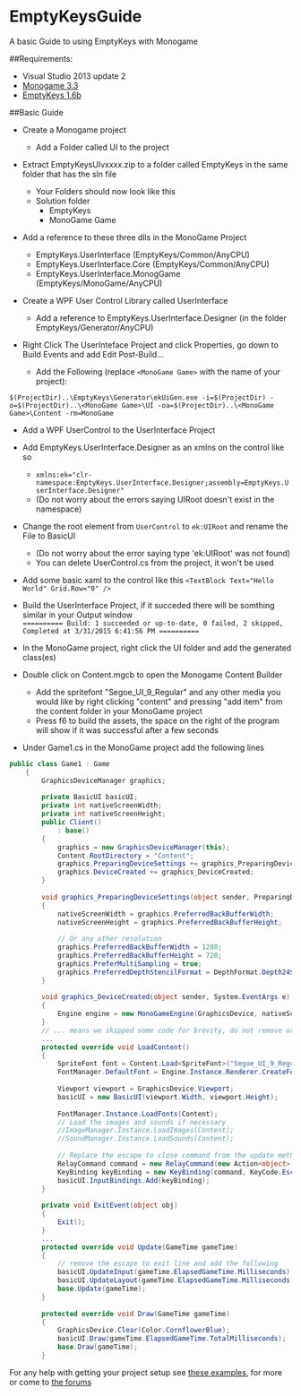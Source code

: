 # EmptyKeysGuide
A basic Guide to using EmptyKeys with Monogame

##Requirements:
- Visual Studio 2013 update 2
- [Monogame 3.3](http://www.monogame.net/downloads/)
- [EmptyKeys 1.6b](http://emptykeys.com/Products)

##Basic Guide

- Create a Monogame project
  - Add a Folder called UI to the project

- Extract EmptyKeysUIvxxxx.zip to a folder called EmptyKeys in the same folder that has the sln file
  - Your Folders should now look like this
  - Solution folder
    - EmptyKeys
    - MonoGame Game

- Add a reference to these three dlls in the MonoGame Project
  - EmptyKeys.UserInterface (EmptyKeys/Common/AnyCPU)
  - EmptyKeys.UserInterface.Core (EmptyKeys/Common/AnyCPU)
  - EmptyKeys.UserInterface.MonogGame (EmptyKeys/MonoGame/AnyCPU)

- Create a WPF User Control Library called UserInterface
  - Add a reference to EmptyKeys.UserInterface.Designer (in the folder EmptyKeys/Generator/AnyCPU)

- Right Click The UserInteface Project and click Properties, go down to Build Events and add Edit Post-Build...
  - Add the Following (replace `<MonoGame Game>` with the name of your project): 
```
$(ProjectDir)..\EmptyKeys\Generator\ekUiGen.exe -i=$(ProjectDir) -o=$(ProjectDir)..\<MonoGame Game>\UI -oa=$(ProjectDir)..\<MonoGame Game>\Content -rm=MonoGame
```

- Add a WPF UserControl to the UserInterface Project

- Add EmptyKeys.UserInterface.Designer as an xmlns on the control like so
  - `xmlns:ek="clr-namespace:EmptyKeys.UserInterface.Designer;assembly=EmptyKeys.UserInterface.Designer"`
  - (Do not worry about the errors saying UIRoot doesn't exist in the namespace)

- Change the root element from `UserControl` to `ek:UIRoot` and rename the File to BasicUI
  - (Do not worry about the error saying type 'ek:UIRoot' was not found)
  - You can delete UserControl.cs from the project, it won't be used 

- Add some basic xaml to the control like this
  `<TextBlock Text="Hello World" Grid.Row="0" />`
  
- Build the UserInterface Project, if it succeded there will be somthing similar in your Output window  
`========== Build: 1 succeeded or up-to-date, 0 failed, 2 skipped, Completed at 3/31/2015 6:41:56 PM ==========`

- In the MonoGame project, right click the UI folder and add the generated class(es)

- Double click on Content.mgcb to open the Monogame Content Builder
  - Add the spritefont "Segoe_UI_9_Regular" and any other media you would like by right clicking "content" and pressing "add item" from the content folder in your MonoGame project
  - Press f6 to build the assets, the space on the right of the program will show if it was successful after a few seconds

- Under Game1.cs in the MonoGame project add the following lines
  
``` C#
public class Game1 : Game
    {
        GraphicsDeviceManager graphics;
        
        private BasicUI basicUI;
        private int nativeScreenWidth;
        private int nativeScreenHeight;
        public Client()
            : base()
        {
            graphics = new GraphicsDeviceManager(this);
            Content.RootDirectory = "Content";
            graphics.PreparingDeviceSettings += graphics_PreparingDeviceSettings;
            graphics.DeviceCreated += graphics_DeviceCreated;
        }
        
        void graphics_PreparingDeviceSettings(object sender, PreparingDeviceSettingsEventArgs e)
        {
            nativeScreenWidth = graphics.PreferredBackBufferWidth;
            nativeScreenHeight = graphics.PreferredBackBufferHeight;
            
            // Or any other resolution
            graphics.PreferredBackBufferWidth = 1280;
            graphics.PreferredBackBufferHeight = 720;
            graphics.PreferMultiSampling = true;
            graphics.PreferredDepthStencilFormat = DepthFormat.Depth24Stencil8;
        }
        
        void graphics_DeviceCreated(object sender, System.EventArgs e)
        {
            Engine engine = new MonoGameEngine(GraphicsDevice, nativeScreenWidth, nativeScreenHeight);
        }
        // ... means we skipped some code for brevity, do not remove or change the code that would otherwise be there
        ...
        protected override void LoadContent()
        {
            SpriteFont font = Content.Load<SpriteFont>("Segoe_UI_9_Regular");
            FontManager.DefaultFont = Engine.Instance.Renderer.CreateFont(font);
            
            Viewport viewport = GraphicsDevice.Viewport;
            basicUI = new BasicUI(viewport.Width, viewport.Height);
            
            FontManager.Instance.LoadFonts(Content);
            // Load the images and sounds if necessary
            //ImageManager.Instance.LoadImages(Content);
            //SoundManager.Instance.LoadSounds(Content);
            
            // Replace the escape to close command from the update method
            RelayCommand command = new RelayCommand(new Action<object>(ExitEvent));
            KeyBinding keyBinding = new KeyBinding(command, KeyCode.Escape, ModifierKeys.None);
            basicUI.InputBindings.Add(keyBinding);
        }
        
        private void ExitEvent(object obj)
        {
            Exit();
        }
        ...
        protected override void Update(GameTime gameTime)
        {
            // remove the escape to exit line and add the following
            basicUI.UpdateInput(gameTime.ElapsedGameTime.Milliseconds);
            basicUI.UpdateLayout(gameTime.ElapsedGameTime.Milliseconds);
            base.Update(gameTime);
        }
        
        protected override void Draw(GameTime gameTime)
        {
            GraphicsDevice.Clear(Color.CornflowerBlue);
            basicUI.Draw(gameTime.ElapsedGameTime.TotalMilliseconds);
            base.Draw(gameTime);
        }
  ```

For any help with getting your project setup see [these examples](https://github.com/EmptyKeys/UI_Examples/tree/master/BasicUI_MonoGame), for more or come to [the forums](http://emptykeys.com/Community/)
